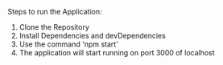 Steps to run the Application:
1. Clone the Repository
2. Install Dependencies and devDependencies
3. Use the command 'npm start'
4. The application will start running on port 3000 of localhost
